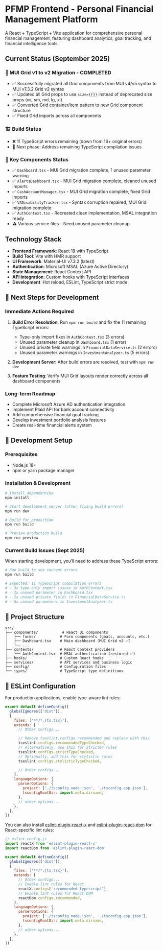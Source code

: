 # PFMP Frontend - Personal Financial Management Platform

A React + TypeScript + Vite application for comprehensive personal financial management, featuring dashboard analytics, goal tracking, and financial intelligence tools.

## Current Status (September 2025)

### 🔄 MUI Grid v1 to v2 Migration - **COMPLETED**
- ✅ Successfully migrated all Grid components from MUI v4/v5 syntax to MUI v7.3.2 Grid v2 syntax
- ✅ Updated all Grid props to use `size={{}}` instead of deprecated size props (xs, sm, md, lg, xl)
- ✅ Converted Grid container/item pattern to new Grid component structure
- ✅ Fixed Grid imports across all components

### 🏗️ Build Status
- ❌ 11 TypeScript errors remaining (down from 16+ original errors)
- 🔧 Next phase: Address remaining TypeScript compilation issues

### 📁 Key Components Status
- ✅ `Dashboard.tsx` - MUI Grid migration complete, 1 unused parameter warning
- ✅ `AlertsDashboard.tsx` - MUI Grid migration complete, cleaned unused imports
- ✅ `CashAccountManager.tsx` - MUI Grid migration complete, fixed Grid imports
- ✅ `VADisabilityTracker.tsx` - Syntax corruption repaired, MUI Grid migration complete
- ✅ `AuthContext.tsx` - Recreated clean implementation, MSAL integration ready
- ⚠️ Various service files - Need unused parameter cleanup

## Technology Stack

- **Frontend Framework**: React 18 with TypeScript
- **Build Tool**: Vite with HMR support  
- **UI Framework**: Material-UI v7.3.2 (latest)
- **Authentication**: Microsoft MSAL (Azure Active Directory)
- **State Management**: React Context API
- **API Integration**: Custom hooks with TypeScript interfaces
- **Development**: Hot reload, ESLint, TypeScript strict mode

## 🚀 Next Steps for Development

### Immediate Actions Required
1. **Build Error Resolution**: Run `npm run build` and fix the 11 remaining TypeScript errors:
   - Type-only import fixes in `AuthContext.tsx` (3 errors)
   - Unused parameter cleanup in `Dashboard.tsx` (1 error) 
   - Unused private field warnings in `FinancialDataService.ts` (2 errors)
   - Unused parameter warnings in `InvestmentAnalyzer.ts` (5 errors)

2. **Development Server**: After build errors are resolved, test with `npm run dev`

3. **Feature Testing**: Verify MUI Grid layouts render correctly across all dashboard components

### Long-term Roadmap
- Complete Microsoft Azure AD authentication integration
- Implement Plaid API for bank account connectivity  
- Add comprehensive financial goal tracking
- Develop investment portfolio analysis features
- Create real-time financial alerts system

## 📖 Development Setup

### Prerequisites

- Node.js 18+ 
- npm or yarn package manager

### Installation & Development
```bash
# Install dependencies
npm install

# Start development server (after fixing build errors)
npm run dev

# Build for production 
npm run build

# Preview production build
npm run preview
```

### Current Build Issues (Sept 2025)
When starting development, you'll need to address these TypeScript errors:
```bash
# Run build to see current errors
npm run build

# Expected: 11 TypeScript compilation errors
# - 3x type-only import issues in AuthContext.tsx
# - 1x unused parameter in Dashboard.tsx  
# - 2x unused private fields in FinancialDataService.ts
# - 5x unused parameters in InvestmentAnalyzer.ts
```

## 📁 Project Structure
```
src/
├── components/           # React UI components
│   ├── forms/           # Form components (goals, accounts, etc.)
│   ├── Dashboard.tsx    # Main dashboard (MUI Grid v2 ✅)
│   └── ...
├── contexts/            # React Context providers  
│   └── AuthContext.tsx  # MSAL authentication (restored ✅)
├── hooks/               # Custom React hooks
├── services/            # API services and business logic
├── config/              # Configuration files
└── types/               # TypeScript type definitions
```

## 🔧 ESLint Configuration

For production applications, enable type-aware lint rules:

```js
export default defineConfig([
  globalIgnores(['dist']),
  {
    files: ['**/*.{ts,tsx}'],
    extends: [
      // Other configs...

      // Remove tseslint.configs.recommended and replace with this
      tseslint.configs.recommendedTypeChecked,
      // Alternatively, use this for stricter rules
      tseslint.configs.strictTypeChecked,
      // Optionally, add this for stylistic rules
      tseslint.configs.stylisticTypeChecked,

      // Other configs...
    ],
    languageOptions: {
      parserOptions: {
        project: ['./tsconfig.node.json', './tsconfig.app.json'],
        tsconfigRootDir: import.meta.dirname,
      },
      // other options...
    },
  },
])
```

You can also install [eslint-plugin-react-x](https://github.com/Rel1cx/eslint-react/tree/main/packages/plugins/eslint-plugin-react-x) and [eslint-plugin-react-dom](https://github.com/Rel1cx/eslint-react/tree/main/packages/plugins/eslint-plugin-react-dom) for React-specific lint rules:

```js
// eslint.config.js
import reactX from 'eslint-plugin-react-x'
import reactDom from 'eslint-plugin-react-dom'

export default defineConfig([
  globalIgnores(['dist']),
  {
    files: ['**/*.{ts,tsx}'],
    extends: [
      // Other configs...
      // Enable lint rules for React
      reactX.configs['recommended-typescript'],
      // Enable lint rules for React DOM
      reactDom.configs.recommended,
    ],
    languageOptions: {
      parserOptions: {
        project: ['./tsconfig.node.json', './tsconfig.app.json'],
        tsconfigRootDir: import.meta.dirname,
      },
      // other options...
    },
  },
])
```
